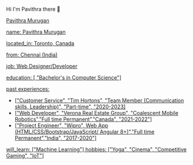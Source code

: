  Hi I'm Pavithra there 👋
 
<div class="badge-base LI-profile-badge" data-locale="en_US" data-size="medium" data-theme="light" data-type="VERTICAL" data-vanity="pavithramurugan15" data-version="v1"><a class="badge-base__link LI-simple-link" href="https://ca.linkedin.com/in/pavithramurugan15?trk=profile-badge"><i class="fa fa-linkedin-square" style="font-size:48px;color:blue"></i>Pavithra Murugan </div>

name: Pavithra Murugan

located_in: Toronto, Canada

from: Chennai (India)

job: Web Designer/Developer

education: [ "Bachelor's in Computer Science"]

past experiences: 
  - ["Customer Service", "Tim Hortons", "Team Member (Communication skills, Leadership)", "Part-time", "2020-2023]
  - ["Web Developer", "Verona Real Estate Group", "Coalescent Mobile Robotics","Full time Permanent","Canada", "2021-2022"]
  - ["Project Engineer", "Wipro", Web App (HTML/CSS/Bootstrap/JavaScript/ Angular 8+)","Full time Permanent","India", "2017-2020"]

will_learn: ["Machine Learning"]
hobbies: ["Yoga", "Cinema", "Competitive Gaming", "IoT"]

<!--
**Pavithra-1502/Pavithra-1502** is a ✨ _special_ ✨ repository because its `README.md` (this file) appears on your GitHub profile.

Here are some ideas to get you started:

- 🔭 I’m currently working on ...
- 🌱 I’m currently learning ...
- 👯 I’m looking to collaborate on ...
- 🤔 I’m looking for help with ...
- 💬 Ask me about ...
- 📫 How to reach me: ...
- 😄 Pronouns: ...
- ⚡ Fun fact: ...
-->
